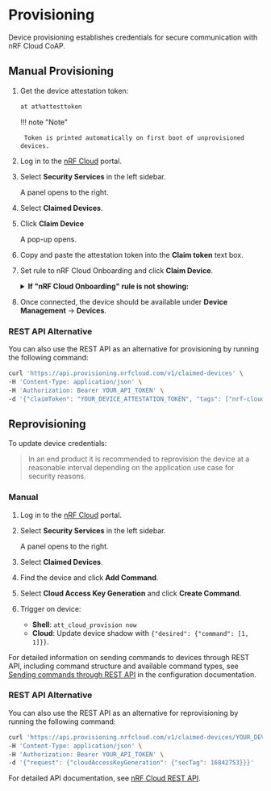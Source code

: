# Provisioning

Device provisioning establishes credentials for secure communication with nRF Cloud CoAP.

## Manual Provisioning

1. Get the device attestation token:

    ```bash
    at at%attesttoken
    ```

    !!! note "Note"

        Token is printed automatically on first boot of unprovisioned devices.

1. Log in to the [nRF Cloud](https://nrfcloud.com/#/) portal.
1. Select **Security Services** in the left sidebar.

    A panel opens to the right.

1. Select **Claimed Devices**.
1. Click **Claim Device**

    A pop-up opens.

1. Copy and paste the attestation token into the **Claim token** text box.
1. Set rule to nRF Cloud Onboarding and click **Claim Device**.

    <details>
    <summary><strong>If "nRF Cloud Onboarding" rule is not showing:</strong></summary>

    Create a new rule using the following configuration:

    <img src="../images/claim.png" alt="Claim Device" width="300" />
    </details>

1. Once connected, the device should be available under **Device Management** → **Devices**.

### REST API Alternative

You can also use the REST API as an alternative for provisioning by running the following command:

```bash
curl 'https://api.provisioning.nrfcloud.com/v1/claimed-devices' \
-H 'Content-Type: application/json' \
-H 'Authorization: Bearer YOUR_API_TOKEN' \
-d '{"claimToken": "YOUR_DEVICE_ATTESTATION_TOKEN", "tags": ["nrf-cloud-onboarding"]}'
```

## Reprovisioning

To update device credentials:

> In an end product it is recommended to reprovision the device at a reasonable interval depending on the application use case for security reasons.

### Manual

1. Log in to the [nRF Cloud](https://nrfcloud.com/#/) portal.
1. Select **Security Services** in the left sidebar.

   A panel opens to the right.
1. Select **Claimed Devices**.
1. Find the device and click **Add Command**.
1. Select **Cloud Access Key Generation** and click **Create Command**.
1. Trigger on device:

   - **Shell**: `att_cloud_provision now`
   - **Cloud**: Update device shadow with `{"desired": {"command": [1, 1]}}`.

For detailed information on sending commands to devices through REST API, including command structure and available command types, see [Sending commands through REST API](configuration.md#sending-commands-through-rest-api) in the configuration documentation.

### REST API Alternative

You can also use the REST API as an alternative for reprovisioning by running the following command:

```bash
curl 'https://api.provisioning.nrfcloud.com/v1/claimed-devices/YOUR_DEVICE_ID/provisioning' \
-H 'Content-Type: application/json' \
-H 'Authorization: Bearer YOUR_API_TOKEN' \
-d '{"request": {"cloudAccessKeyGeneration": {"secTag": 16842753}}}'
```

For detailed API documentation, see [nRF Cloud REST API](https://api.nrfcloud.com/docs).
